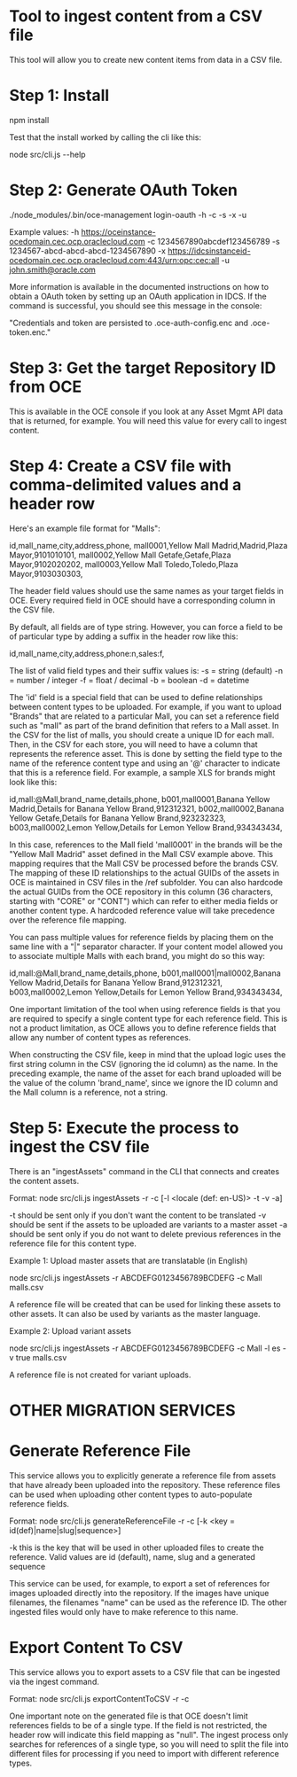 # Tool to ingest content from a CSV file

This tool will allow you to create new content items from data in a CSV file.


# Step 1: Install

npm install

Test that the install worked by calling the cli like this:

node src/cli.js --help


# Step 2: Generate OAuth Token

./node_modules/.bin/oce-management login-oauth -h <server> -c <client-id> -s<secret> -x<scope> -u<username>

Example values:
 -h https://oceinstance-ocedomain.cec.ocp.oraclecloud.com
 -c 1234567890abcdef123456789
 -s 1234567-abcd-abcd-abcd-1234567890
 -x https://idcsinstanceid-ocedomain.cec.ocp.oraclecloud.com:443/urn:opc:cec:all
 -u john.smith@oracle.com

More information is available in the documented instructions on how to obtain a OAuth token by setting up an OAuth application in IDCS.  If the command is successful, you should see this message in the console:

"Credentials and token are persisted to .oce-auth-config.enc and .oce-token.enc."


# Step 3: Get the target Repository ID from OCE

This is available in the OCE console if you look at any Asset Mgmt API data that is returned, for example.  You will need this value for every call to ingest content.


# Step 4: Create a CSV file with comma-delimited values and a header row

Here's an example file format for "Malls":

id,mall_name,city,address,phone,
mall0001,Yellow Mall Madrid,Madrid,Plaza Mayor,9101010101,
mall0002,Yellow Mall Getafe,Getafe,Plaza Mayor,9102020202,
mall0003,Yellow Mall Toledo,Toledo,Plaza Mayor,9103030303,

The header field values should use the same names as your target fields in OCE.  Every required field in OCE should have a corresponding column in the CSV file.

By default, all fields are of type string.  However, you can force a field to be of particular type by adding a suffix in the header row like this:

id,mall_name,city,address,phone:n,sales:f,

The list of valid field types and their suffix values is:
 -s = string (default)
 -n = number / integer
 -f = float / decimal
 -b = boolean
 -d = datetime

The 'id' field is a special field that can be used to define relationships between content types to be uploaded.  For example, if you want to upload "Brands" that are related to a particular Mall, you can set a reference field such as "mall" as part of the brand definition that refers to a Mall asset.  In the CSV for the list of malls, you should create a unique ID for each mall.  Then, in the CSV for each store, you will need to have a column that represents the reference asset.  This is done by setting the field type to the name of the reference content type and using an '@' character to indicate that this is a reference field.  For example, a sample XLS for brands might look like this:

id,mall:@Mall,brand_name,details,phone,
b001,mall0001,Banana Yellow Madrid,Details for Banana Yellow Brand,912312321,
b002,mall0002,Banana Yellow Getafe,Details for Banana Yellow Brand,923232323,
b003,mall0002,Lemon Yellow,Details for Lemon Yellow Brand,934343434,

In this case, references to the Mall field 'mall0001' in the brands will be the "Yellow Mall Madrid" asset defined in the Mall CSV example above.  This mapping requires that the Mall CSV be processed before the brands CSV.  The mapping of these ID relationships to the actual GUIDs of the assets in OCE is maintained in CSV files in the /ref subfolder.  You can also hardcode the actual GUIDs from the OCE repository in this column (36 characters, starting with "CORE" or "CONT") which can refer to either media fields or another content type.  A hardcoded reference value will take precedence over the reference file mapping.

You can pass multiple values for reference fields by placing them on the same line with a "|" separator character. If your content model allowed you to associate multiple Malls with each brand, you might do so this way:

id,mall:@Mall,brand_name,details,phone,
b001,mall0001|mall0002,Banana Yellow Madrid,Details for Banana Yellow Brand,912312321,
b003,mall0002,Lemon Yellow,Details for Lemon Yellow Brand,934343434,

One important limitation of the tool when using reference fields is that you are required to specify a single content type for each reference field.  This is not a product limitation, as OCE allows you to define reference fields that allow any number of content types as references.

When constructing the CSV file, keep in mind that the upload logic uses the first string column in the CSV (ignoring the id column) as the name.  In the preceding example, the name of the asset for each brand uploaded will be the value of the column 'brand_name', since we ignore the ID column and the Mall column is a reference, not a string.


# Step 5: Execute the process to ingest the CSV file

There is an "ingestAssets" command in the CLI that connects and creates the content assets.

Format:  node src/cli.js ingestAssets -r <repository-id> -c <contentType> [-l <locale (def:  en-US)> -t -v -a] <csv-file>

-t should be sent only if you don't want the content to be translated
-v should be sent if the assets to be uploaded are variants to a master asset
-a should be sent only if you do not want to delete previous references in the reference file for this content type.


Example 1:  Upload master assets that are translatable (in English)

node src/cli.js ingestAssets -r ABCDEFG0123456789BCDEFG -c Mall malls.csv

A reference file will be created that can be used for linking these assets to other assets.  It can also be used by variants as the master language.


Example 2:  Upload variant assets

node src/cli.js ingestAssets -r ABCDEFG0123456789BCDEFG -c Mall -l es -v true malls.csv

A reference file is not created for variant uploads.

#
# OTHER MIGRATION SERVICES
#

# Generate Reference File

This service allows you to explicitly generate a reference file from assets that have already been uploaded into the repository.  These reference files can be used when uploading other content types to auto-populate reference fields.

Format:  node src/cli.js generateReferenceFile -r <repository-id> -c <contentType> [-k <key = id(def)|name|slug|sequence>]

-k this is the key that will be used in other uploaded files to create the reference.  Valid values are id (default), name, slug and a generated sequence

This service can be used, for example, to export a set of references for images uploaded directly into the repository.  If the images have unique filenames, the filenames "name" can be used as the reference ID.  The other ingested files would only have to make reference to this name.

# Export Content To CSV

This service allows you to export assets to a CSV file that can be ingested via the ingest command.

Format:  node src/cli.js exportContentToCSV -r <repository-id> -c <contentType>

One important note on the generated file is that OCE doesn't limit references fields to be of a single type.  If the field is not restricted, the header row will indicate this field mapping as "null".  The ingest process only searches for references of a single type, so you will need to split the file into different files for processing if you need to import with different reference types.
